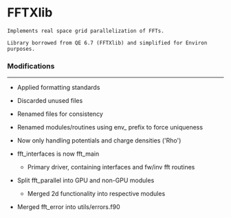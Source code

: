 # FFTXlib

    Implements real space grid parallelization of FFTs.

    Library borrowed from QE 6.7 (FFTXlib) and simplified for Environ purposes.

### Modifications

---

- Applied formatting standards
- Discarded unused files
- Renamed files for consistency
- Renamed modules/routines using env\_ prefix to force uniqueness
- Now only handling potentials and charge densities ('Rho')
- fft_interfaces is now fft_main

  - Primary driver, containing interfaces and fw/inv fft routines

- Split fft_parallel into GPU and non-GPU modules

  - Merged 2d functionality into respective modules

- Merged fft_error into utils/errors.f90
